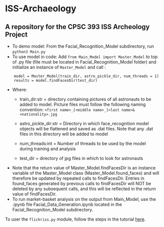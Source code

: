 # ISS-Archaeology
## A repository for the CPSC 393 ISS Archeology Project

- To demo model: From the Facial_Recognition_Model subdirectory, run `python3 Main.py`
- To use model in code: Add `from Main_Model import Master_Model` to top of .py file (file must be located in Facial_Recognition_Model folder) and initialize an instance of `Master_Model` and call :
```
    model = Master_Model(train_dir, astro_pickle_dir, num_threads = 1)
    results = model.findFacesDir(test_dir)
```
  - Where:
    - train_dir:str = directory containing pictures of all astronauts to be added to model. Picture files must follow the following naming convention: `<first name>_[<middle name>_]<last name>&<nationality>.jpg`

    - astro_pickle_dir:str = Directory in which face_recognition model objects will be flattened and saved as .dat files. Note that any .dat files in this directory will be added to model

    - num_threads:int = Number of threads to be used by the model during training and analysis
    - test_dir = directory of jpg files in which to look for astronauts
  - Note that the return value of Master_Model.findFacesDir is an instance variable of the Master_Model class (Master_Model.found_faces) and will therefore be updated by repeated calls to findFacesDir. Entries in found_faces generated by previous calls to findFacesDir will NOT be deleted by any subsequent calls, and this will be reflected in the return value of findFacesDir.
- To run market-basket analysis on the output from Main_Model, use the .ipynb file Facial_Data_Generation.ipynb located in the Facial_Recognition_Model subdirectory.


To user the `flickriss.py` module, follow the steps in the tutorial [here](https://github.com/alexis-mignon/python-flickr-api/wiki/Flickr-API-Keys-and-Authentication).
